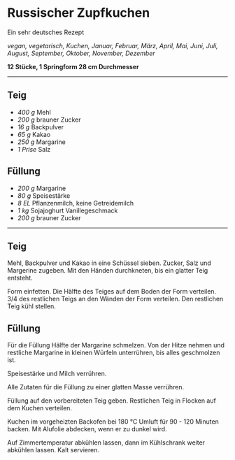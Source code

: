 # Russischer Zupfkuchen

Ein sehr deutsches Rezept

*vegan, vegetarisch, Kuchen, Januar, Februar, März, April, Mai, Juni, Juli, August, September, Oktober, November, Dezember*

**12 Stücke, 1 Springform 28 cm Durchmesser**

---

## Teig

- *400 g* Mehl
- *200 g* brauner Zucker
- *16 g* Backpulver
- *65 g* Kakao
- *250 g* Margarine
- *1 Prise* Salz

## Füllung

- *200 g* Margarine
- *80 g* Speisestärke
- *8 EL* Pflanzenmilch, keine Getreidemilch
- *1 kg* Sojajoghurt Vanillegeschmack
- *200 g* brauner Zucker

---

## Teig

Mehl, Backpulver und Kakao in eine Schüssel sieben. Zucker, Salz und Margerine zugeben. Mit den Händen durchkneten, bis ein glatter Teig entsteht.

Form einfetten. Die Hälfte des Teiges auf dem Boden der Form verteilen. 3/4 des restlichen Teigs an den Wänden der Form verteilen. Den restlichen Teig kühl stellen.

## Füllung

Für die Füllung Hälfte der Margarine schmelzen. Von der Hitze nehmen und restliche Margarine in kleinen Würfeln unterrühren, bis alles geschmolzen ist.

Speisestärke und Milch verrühren.

Alle Zutaten für die Füllung zu einer glatten Masse verrühren.

Füllung auf den vorbereiteten Teig geben. Restlichen Teig in Flocken auf dem Kuchen verteilen.

Kuchen im vorgeheizten Backofen bei 180 °C Umluft für 90 - 120 Minuten backen. Mit Alufolie abdecken, wenn er zu dunkel wird.

Auf Zimmertemperatur abkühlen lassen, dann im Kühlschrank weiter abkühlen lassen. Kalt servieren.
